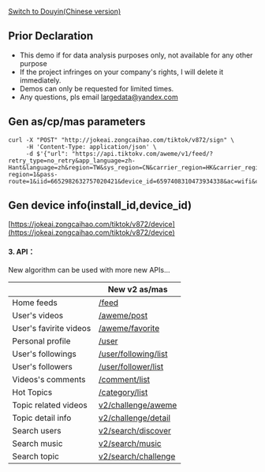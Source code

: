 [Switch to Douyin(Chinese version)](https://github.com/JokeAI/Sign-DouYin)

## Prior Declaration

+ This demo if for data analysis purposes only, not available for any other purpose
+ If the project infringes on your company's rights, I will delete it immediately.
+ Demos can only be requested for limited times.  
+ Any questions, pls email largedata@yandex.com

## Gen as/cp/mas parameters
```
curl -X "POST" "http://jokeai.zongcaihao.com/tiktok/v872/sign" \
     -H 'Content-Type: application/json' \
     -d $'{"url": "https://api.tiktokv.com/aweme/v1/feed/?retry_type=no_retry&app_language=zh-Hant&language=zh&region=TW&sys_region=CN&carrier_region=HK&carrier_region_v2=454&build_number=9.2.0&timezone_offset=28800&timezone_name=Asia%2FShanghai&mcc_mnc=46000&is_my_cn=1&fp=PrT_c2LZLMwbFlqMFlU1LSFIJzQZ&account_region=HK&pass-region=1&pass-route=1&iid=6652982632757020421&device_id=6597408310473934338&ac=wifi&channel=googleplay&aid=1233&app_name=musical_ly&version_code=920&version_name=9.2.0&device_platform=android&ab_version=9.2.0&ssmix=a&device_type=ONEPLUS+A5000&device_brand=OnePlus&os_api=27&os_version=8.1.0&openudid=4617150637217100&manifest_version_code=2018111637&resolution=1080*1920&dpi=420&update_version_code=2018111637&_rticket=1543507053287&count=6&type=0&max_cursor=0&min_cursor=-1&pull_type=2"}'
```

## Gen device info(install_id,device_id)
[https://jokeai.zongcaihao.com/tiktok/v872/device](https://jokeai.zongcaihao.com/tiktok/v872/device)

#### 3. API：

New algorithm can be used with more new APIs... 

| | New v2 as/mas   | 
| ------------- | ------------- | 
| Home feeds  | [/feed](https://jokeai.zongcaihao.com/tiktok/v872/feed)  | 
| User's videos  | [/aweme/post](https://jokeai.zongcaihao.com/tiktok/v872/aweme/post?user_id=6603395355915993094&max_cursor=0&count=20) 
| User's favirite videos | [/aweme/favorite](https://jokeai.zongcaihao.com/tiktok/v872/aweme/favorite?user_id=6603395355915993094&max_cursor=0&count=20) 
| Personal profile  | [/user](https://jokeai.zongcaihao.com/tiktok/v872/user?user_id=6603395355915993094)  |
| User's followings  | [/user/following/list](https://jokeai.zongcaihao.com/tiktok/v872/user/following/list?user_id=6603395355915993094)  |
| User's followers  | [/user/follower/list](https://jokeai.zongcaihao.com/tiktok/v872/user/follower/list?user_id=6603395355915993094)  | 
| Videos's comments  | [/comment/list](https://jokeai.zongcaihao.com/tiktok/v872/comment/list?aweme_id=6626744652743576838&cursor=0)  | 
| Hot Topics | [/category/list](https://jokeai.zongcaihao.com/tiktok/v872/category/list?cursor=0)  | 
| Topic related videos| [v2/challenge/aweme](https://jokeai.zongcaihao.com/tiktok/v872/challenge/aweme?ch_id=20262712&cursor=0)  | 
| Topic detail info| [v2/challenge/detail](https://jokeai.zongcaihao.com/tiktok/v872/challenge/detail?ch_id=20262712)  | 
| Search users| [v2/search/discover](https://jokeai.zongcaihao.com/tiktok/v872/search/discover?keyword=lucas&cursor=0)  |  
| Search music| [v2/search/music](https://jokeai.zongcaihao.com/tiktok/v872/search/music?keyword=lucas&cursor=0)  | 
| Search topic| [v2/search/challenge](https://jokeai.zongcaihao.com/tiktok/v872/search/challenge?keyword=lucas&cursor=0)  |  


